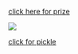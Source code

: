 [click here for prize](https://www.icegif.com/wp-content/uploads/2023/01/icegif-162.gif)


![](https://static.wikia.nocookie.net/4fc3c1e4-c9e2-4a5d-995b-980f9fb2554b/scale-to-width/755)


[click for pickle](https://i.pinimg.com/originals/62/0e/27/620e2789a8908f66591cfe82a2d4a38b.gif)

